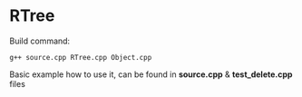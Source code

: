 # RTree

Build command:
```
g++ source.cpp RTree.cpp Object.cpp
```
Basic example how to use it, can be found in **source.cpp**  & **test_delete.cpp** files
